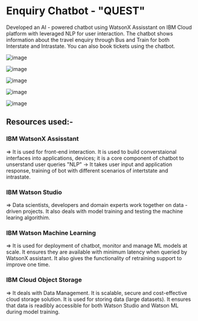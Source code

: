 # Enquiry Chatbot - "QUEST"
Developed an AI - powered chatbot using WatsonX Assisstant on IBM Cloud platform with leveraged NLP for user interaction. The chatbot shows information about the travel enquiry through Bus and Train for both Interstate and Intrastate. You can also book tickets using the chatbot.

![image](https://github.com/user-attachments/assets/5ae3d14b-a3ee-492b-8281-4d36d7e9f604)

![image](https://github.com/user-attachments/assets/6a0a1577-b0c5-4a11-b388-25941c73080b)

![image](https://github.com/user-attachments/assets/9e816f16-b2a6-4d41-b2e8-5039743ac8b9)

![image](https://github.com/user-attachments/assets/5ff84d17-3a88-474e-8411-ef700d4ca8f8)

![image](https://github.com/user-attachments/assets/15b8a310-9f88-4ed4-99c3-a756ec41566d)

## Resources used:-

### IBM WatsonX Assisstant 
=> It is used for front-end interaction. It is used to build converstaional interfaces into applications, devices; it is a core component of chatbot to unserstand user queries
"NLP" -> It takes user input and application response, training of bot with different scenarios of intertstate and intrastate.

### IBM Watson Studio
=> Data scientists, developers and domain experts work together on data - driven projects. It also deals with model training and testing the machine learing algorithim.

### IBM Watson Machine Learning
=> It is used for deployment of chatbot, monitor and manage ML models at scale. It ensures they are available with minimum latency when queried by WatsonX assistant. It also gives the functionality of retraining support to improve one time.

### IBM Cloud Object Storage
=> It deals with Data Management. It is scalable, secure and cost-effective cloud storage solution. It is used for storing data (large datasets). It ensures that data is readibly accessible for both Watson Studio and Watson ML during model training.
